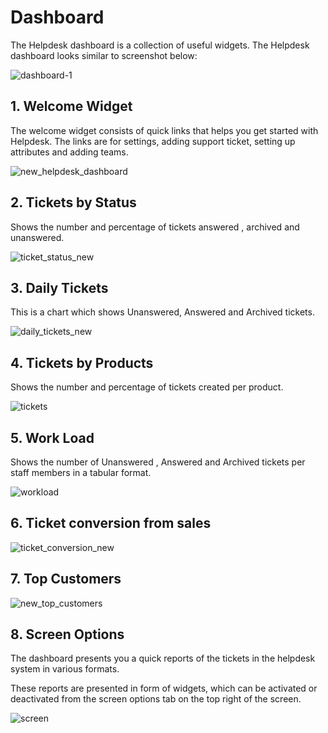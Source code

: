 # Dashboard

The Helpdesk dashboard is a collection of useful widgets. The Helpdesk dashboard looks similar to screenshot below:

![dashboard-1](https://cloud.githubusercontent.com/assets/8191145/9383590/f2d40354-4767-11e5-9677-b32f3e0d2198.png)

## 1. Welcome Widget

The welcome widget consists of quick links that helps you get started with Helpdesk. The links are for settings, adding support ticket, setting up attributes and adding teams.

![new_helpdesk_dashboard](https://cloud.githubusercontent.com/assets/8191145/7611787/5bd155ee-f9a4-11e4-8a9d-4a1e89266ef6.png)


## 2. Tickets by Status

Shows the number and percentage of tickets answered , archived and unanswered.

![ticket_status_new](http://git.rtcamp.com/uploads/rtbiz/rtbiz-helpdesk/51919f829d/ticket_status_new.png)

## 3. Daily Tickets

This is a chart which shows Unanswered, Answered and Archived tickets.

![daily_tickets_new](http://git.rtcamp.com/uploads/rtbiz/rtbiz-helpdesk/3a225de58d/daily_tickets_new.png)

## 4. Tickets by Products
Shows the number and percentage of tickets created per product.

![tickets](https://cloud.githubusercontent.com/assets/8191145/9268665/1656e6cc-427f-11e5-9ac6-ca9ba04ff561.png)



## 5. Work Load

Shows the number of Unanswered , Answered and Archived tickets per staff members in a tabular format.

![workload](https://cloud.githubusercontent.com/assets/8191145/7612003/a38e813a-f9a5-11e4-9f83-a71c643c8b4b.png)


## 6. Ticket conversion from sales

![ticket_conversion_new](http://git.rtcamp.com/uploads/rtbiz/rtbiz-helpdesk/4131f80916/ticket_conversion_new.png)

## 7. Top Customers

![new_top_customers](https://cloud.githubusercontent.com/assets/8191145/7613026/db22533c-f9ab-11e4-8015-2bc3c602bfbc.png)


## 8. Screen Options
The dashboard presents you a quick reports of the tickets in the helpdesk system in various formats.

These reports are presented in form of widgets, which can be activated or deactivated from the screen options tab on the top right of the screen.

![screen](https://cloud.githubusercontent.com/assets/8191145/9268721/8bb6e764-427f-11e5-9f13-01579a8c4a89.png)


